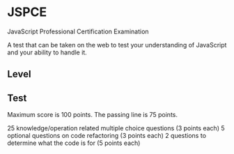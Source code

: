 # JSPCE
JavaScript Professional Certification Examination 

A test that can be taken on the web to test your understanding of JavaScript and your ability to handle it.

## Level

## Test

Maximum score is 100 points.
The passing line is 75 points.

25 knowledge/operation related multiple choice questions (3 points each)
5 optional questions on code refactoring (3 points each)
2 questions to determine what the code is for (5 points each)
